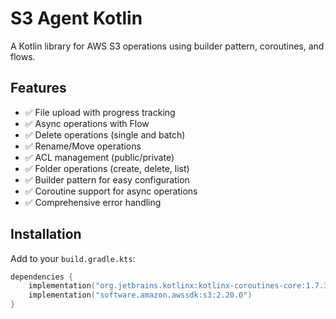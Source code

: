# S3 Agent Kotlin

A Kotlin library for AWS S3 operations using builder pattern, coroutines, and flows.

## Features

- ✅ File upload with progress tracking
- ✅ Async operations with Flow
- ✅ Delete operations (single and batch)
- ✅ Rename/Move operations
- ✅ ACL management (public/private)
- ✅ Folder operations (create, delete, list)
- ✅ Builder pattern for easy configuration
- ✅ Coroutine support for async operations
- ✅ Comprehensive error handling

## Installation

Add to your `build.gradle.kts`:

```kotlin
dependencies {
    implementation("org.jetbrains.kotlinx:kotlinx-coroutines-core:1.7.3")
    implementation("software.amazon.awssdk:s3:2.20.0")
}